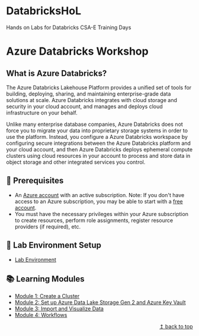# DatabricksHoL
Hands on Labs for Databricks CSA-E Training Days


# Azure Databricks Workshop

## What is Azure Databricks?

The Azure Databricks Lakehouse Platform provides a unified set of tools for building, deploying, sharing, and maintaining enterprise-grade data solutions at scale. Azure Databricks integrates with cloud storage and security in your cloud account, and manages and deploys cloud infrastructure on your behalf.

Unlike many enterprise database companies, Azure Databricks does not force you to migrate your data into proprietary storage systems in order to use the platform. Instead, you configure a Azure Databricks workspace by configuring secure integrations between the Azure Databricks platform and your cloud account, and then Azure Databricks deploys ephemeral compute clusters using cloud resources in your account to process and store data in object storage and other integrated services you control.

## :thinking: Prerequisites

* An [Azure account](https://azure.microsoft.com/free/) with an active subscription. Note: If you don't have access to an Azure subscription, you may be able to start with a [free account](https://www.azure.com/free).
* You must have the necessary privileges within your Azure subscription to create resources, perform role assignments, register resource providers (if required), etc.

## :test_tube: Lab Environment Setup

* [Lab Environment](./Modules/module00.md)

## :books: Learning Modules
* [Module 1: Create a Cluster](./Modules/module01.md)
* [Module 2: Set up Azure Data Lake Storage Gen 2 and Azure Key Vault](./Modules/module02.md)
* [Module 3: Import and Visualize Data](./Modules/module03.md)
* [Module 4: Workflows](./Modules/module04.md)


<div align="right"><a href="#microsoft-purview-workshop">↥ back to top</a></div>
